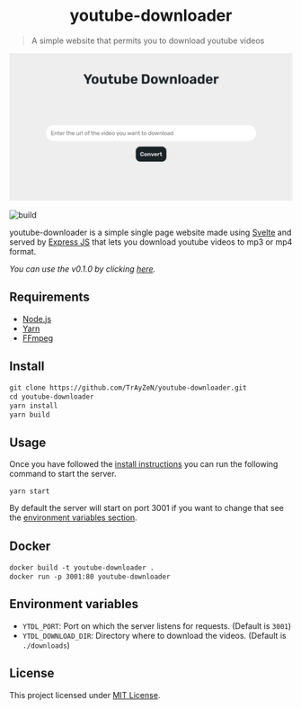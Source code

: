 <h1 align="center">
    youtube-downloader
</h1>

> A simple website that permits you to download youtube videos
<div align="center">
    <img src="assets/image.png"/>
</div>

![build](https://api.travis-ci.org/TrAyZeN/youtube-downloader.svg?branch=master)

youtube-downloader is a simple single page website made using [Svelte](https://svelte.dev)
and served by [Express JS](https://expressjs.com/fr/) that lets you download youtube
videos to mp3 or mp4 format.

*You can use the v0.1.0 by clicking [here](https://github.com/TrAyZeN/youtube-downloader/tree/d157f4f468b0986fd69186e2bfb10fe301456f5c).*

## Requirements
- [Node.js](https://nodejs.org/)
- [Yarn](https://yarnpkg.com/)
- [FFmpeg](https://www.ffmpeg.org)

## Install
```
git clone https://github.com/TrAyZeN/youtube-downloader.git
cd youtube-downloader
yarn install
yarn build
```

## Usage
Once you have followed the [install instructions](##Install) you can
run the following command to start the server.
```
yarn start
```
By default the server will start on port 3001 if you want to change
that see the [environment variables section](##Environment-variables).

## Docker
```
docker build -t youtube-downloader .
docker run -p 3001:80 youtube-downloader
```

## Environment variables
- `YTDL_PORT`: Port on which the server listens for requests. (Default is
  `3001`)
- `YTDL_DOWNLOAD_DIR`: Directory where to download the videos. (Default is
  `./downloads`)

## License
This project licensed under
[MIT License](https://github.com/TrAyZeN/youtube-downloader/blob/master/LICENSE).

